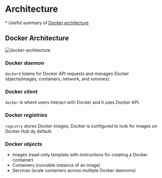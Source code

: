 # Architecture

\* Useful summary of [Docker architecture](https://docs.docker.com/engine/docker-overview/)

## Docker Architecture

![docker-architecture](https://docs.docker.com/engine/images/architecture.svg)

### Docker *daemon*

`dockerd` listens for Docker API requests and manages Docker objects(images, containers, network, and volumes).

### Docker *client*

`docker` is where users interact with Docker and it uses Docker API.

### Docker *registries*

`registry` stores Docker images, Docker is configured to look for images on Docker Hub dy default.

### Docker *objects*

- Images (read-only template with instructions for creating a Docker container)
- Containers (runnable instance of an image)
- Services (scale containers across multiple Docker daemons)
